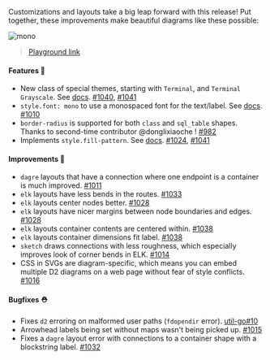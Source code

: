 Customizations and layouts take a big leap forward with this release! Put together, these improvements make beautiful diagrams like these possible:

![mono](https://user-images.githubusercontent.com/3120367/225767298-73b6466c-c245-4df9-b9fd-9e2e4c7910c2.png)
> [Playground link](https://play.d2lang.com/?script=rJLRasMwDEXf_RX6gYWNvnmwXxkiEampaxlLXVdK_n3IidekHfRlT8GxonvvuUmkZy4HD1cH0FOMoHymMp8BBJViDErS3gDUhB5EudDwOaBiuzBHXePlQcuJ6tXk6kMLJjkGK9DdbYeXj_W1B6E0_ONMdcDJYkPmohhbnlPwcF0i7ekbR05T-8CyQS7ckwjfmCgXHOkBSH-Jwdg-p7Gsv-HuVp4twla4-1XMe04EkUdxk3MnaUUtDjIV4eQAarUe3navbc62Ll1365qPeCDoMcaHqQ2tzjBhb35mwRpu9at62JkU5gBC5evZqiFIjni5m7dgc4og6uZT6ybjSO9_Qp2ca0JbbrbyJuB-AgAA__8%3D&theme=300&sketch=0&layout=elk&)

#### Features 🚀

- New class of special themes, starting with `Terminal`, and `Terminal Grayscale`. See [docs](https://d2lang.com/tour/themes/#special-themes). [#1040](https://github.com/terrastruct/d2/pull/1040), [#1041](https://github.com/terrastruct/d2/pull/1041)
- `style.font: mono` to use a monospaced font for the text/label. See [docs](https://d2lang.com/tour/style/#font). [#1010](https://github.com/terrastruct/d2/pull/1010)
- `border-radius` is supported for both `class` and `sql_table` shapes. Thanks to second-time contributor @donglixiaoche ! [#982](https://github.com/terrastruct/d2/pull/982)
- Implements `style.fill-pattern`. See [docs](https://d2lang.com/tour/style/#fill-pattern). [#1024](https://github.com/terrastruct/d2/pull/1024), [#1041](https://github.com/terrastruct/d2/pull/1041)

#### Improvements 🧹

- `dagre` layouts that have a connection where one endpoint is a container is much improved. [#1011](https://github.com/terrastruct/d2/pull/1011)
- `elk` layouts have less bends in the routes. [#1033](https://github.com/terrastruct/d2/pull/1033)
- `elk` layouts center nodes better. [#1028](https://github.com/terrastruct/d2/pull/1028)
- `elk` layouts have nicer margins between node boundaries and edges. [#1028](https://github.com/terrastruct/d2/pull/1028)
- `elk` layouts container contents are centered within. [#1038](https://github.com/terrastruct/d2/pull/1038)
- `elk` layouts container dimensions fit label. [#1038](https://github.com/terrastruct/d2/pull/1038)
- `sketch` draws connections with less roughness, which especially improves look of corner bends in ELK. [#1014](https://github.com/terrastruct/d2/pull/1014)
- CSS in SVGs are diagram-specific, which means you can embed multiple D2 diagrams on a web page without fear of style conflicts. [#1016](https://github.com/terrastruct/d2/pull/1016)

#### Bugfixes ⛑️

- Fixes `d2` erroring on malformed user paths (`fdopendir` error). [util-go#10](https://github.com/terrastruct/util-go/pull/10)
- Arrowhead labels being set without maps wasn't being picked up. [#1015](https://github.com/terrastruct/d2/pull/1015)
- Fixes a `dagre` layout error with connections to a container shape with a blockstring label. [#1032](https://github.com/terrastruct/d2/pull/1032)
